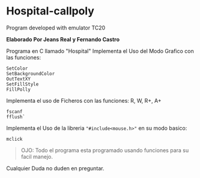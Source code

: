 # Hospital-callpoly
Program developed with emulator TC20  

**Elaborado Por Jeans Real y Fernando Castro**

Programa en C llamado "Hospital" 
Implementa el Uso del Modo Grafico con las funciones:

```TextColor
SetColor
SetBackgroundColor
OutTextXY
SetFillStyle
FillPolly
```

Implementa el uso de Ficheros con las funciones:
R, W, R+, A+
```fprintf
fscanf
fflush`
```
Implementa el Uso de la libreria `"#include<mouse.h>"`
en su modo basico:
```mver
mclick
```
> OJO:
Todo el programa esta programado usando funciones para su facil manejo.

Cualquier Duda no duden en preguntar.


